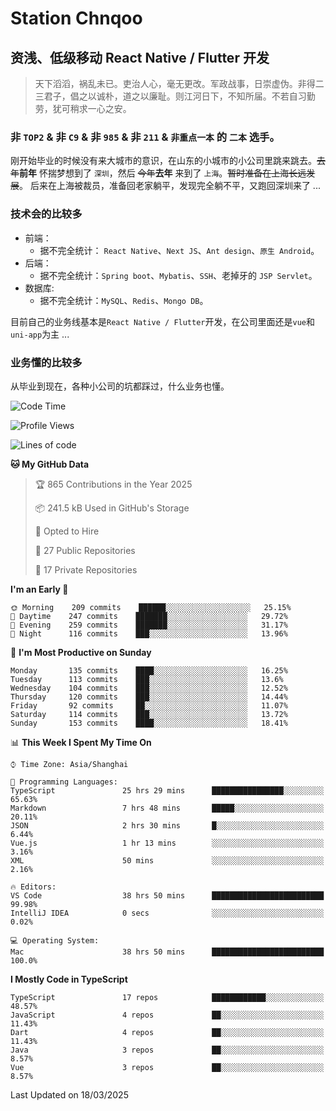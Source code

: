 # Station Chnqoo

## 资浅、低级移动 React Native / Flutter 开发

> 天下滔滔，祸乱未已。吏治人心，毫无更改。军政战事，日崇虚伪。非得二三君子，倡之以诚朴，道之以廉耻。则江河日下，不知所届。不若自习勤劳，犹可稍求一心之安。

### 非 `TOP2` & 非 `C9` & 非 `985` & 非 `211` & `非重点一本` 的 `二本` 选手。

刚开始毕业的时候没有来大城市的意识，在山东的小城市的小公司里跳来跳去。~~去年~~**前年** 怀揣梦想到了 `深圳`，然后 ~~今年~~**去年** 来到了 `上海`。~~暂时准备在上海长远发展~~。
后来在上海被裁员，准备回老家躺平，发现完全躺不平，又跑回深圳来了 ...

### 技术会的比较多

- 前端：
  - 据不完全统计： `React Native`、`Next JS`、`Ant design`、`原生 Android`。
- 后端：
  - 据不完全统计：`Spring boot`、`Mybatis`、`SSH`、老掉牙的 `JSP Servlet`。
- 数据库:
  - 据不完全统计：`MySQL`、`Redis`、`Mongo DB`。

目前自己的业务线基本是`React Native / Flutter`开发，在公司里面还是`vue`和`uni-app`为主 ...

### 业务懂的比较多

从毕业到现在，各种小公司的坑都踩过，什么业务也懂。

<!--START_SECTION:waka-->
![Code Time](http://img.shields.io/badge/Code%20Time-7%2C963%20hrs%2055%20mins-blue)

![Profile Views](http://img.shields.io/badge/Profile%20Views-6-blue)

![Lines of code](https://img.shields.io/badge/From%20Hello%20World%20I%27ve%20Written-304%20Thousand%20lines%20of%20code-blue)

**🐱 My GitHub Data** 

> 🏆 865 Contributions in the Year 2025
 > 
> 📦 241.5 kB Used in GitHub's Storage 
 > 
> 💼 Opted to Hire
 > 
> 📜 27 Public Repositories 
 > 
> 🔑 17 Private Repositories  
 > 
**I'm an Early 🐤** 

```text
🌞 Morning    209 commits    ██████░░░░░░░░░░░░░░░░░░░   25.15% 
🌆 Daytime    247 commits    ███████░░░░░░░░░░░░░░░░░░   29.72% 
🌃 Evening    259 commits    ███████░░░░░░░░░░░░░░░░░░   31.17% 
🌙 Night      116 commits    ███░░░░░░░░░░░░░░░░░░░░░░   13.96%

```
📅 **I'm Most Productive on Sunday** 

```text
Monday       135 commits    ████░░░░░░░░░░░░░░░░░░░░░   16.25% 
Tuesday      113 commits    ███░░░░░░░░░░░░░░░░░░░░░░   13.6% 
Wednesday    104 commits    ███░░░░░░░░░░░░░░░░░░░░░░   12.52% 
Thursday     120 commits    ███░░░░░░░░░░░░░░░░░░░░░░   14.44% 
Friday       92 commits     ██░░░░░░░░░░░░░░░░░░░░░░░   11.07% 
Saturday     114 commits    ███░░░░░░░░░░░░░░░░░░░░░░   13.72% 
Sunday       153 commits    ████░░░░░░░░░░░░░░░░░░░░░   18.41%

```


📊 **This Week I Spent My Time On** 

```text
⌚︎ Time Zone: Asia/Shanghai

💬 Programming Languages: 
TypeScript               25 hrs 29 mins      ████████████████░░░░░░░░░   65.63% 
Markdown                 7 hrs 48 mins       █████░░░░░░░░░░░░░░░░░░░░   20.11% 
JSON                     2 hrs 30 mins       █░░░░░░░░░░░░░░░░░░░░░░░░   6.44% 
Vue.js                   1 hr 13 mins        ░░░░░░░░░░░░░░░░░░░░░░░░░   3.16% 
XML                      50 mins             ░░░░░░░░░░░░░░░░░░░░░░░░░   2.16%

🔥 Editors: 
VS Code                  38 hrs 50 mins      █████████████████████████   99.98% 
IntelliJ IDEA            0 secs              ░░░░░░░░░░░░░░░░░░░░░░░░░   0.02%

💻 Operating System: 
Mac                      38 hrs 50 mins      █████████████████████████   100.0%

```

**I Mostly Code in TypeScript** 

```text
TypeScript               17 repos            ████████████░░░░░░░░░░░░░   48.57% 
JavaScript               4 repos             ██░░░░░░░░░░░░░░░░░░░░░░░   11.43% 
Dart                     4 repos             ██░░░░░░░░░░░░░░░░░░░░░░░   11.43% 
Java                     3 repos             ██░░░░░░░░░░░░░░░░░░░░░░░   8.57% 
Vue                      3 repos             ██░░░░░░░░░░░░░░░░░░░░░░░   8.57%

```



 Last Updated on 18/03/2025
<!--END_SECTION:waka-->

<!---
ChenqiaoStation/ChenqiaoStation is a ✨ special ✨ repository because its `README.md` (this file) appears on your GitHub profile.
You can click the Preview link to take a look at your changes.
--->

